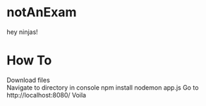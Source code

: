 # notAnExam
hey ninjas!

# How To
Download files <br>
Navigate to directory in console
npm install
nodemon app.js
Go to http://localhost:8080/
Voila

